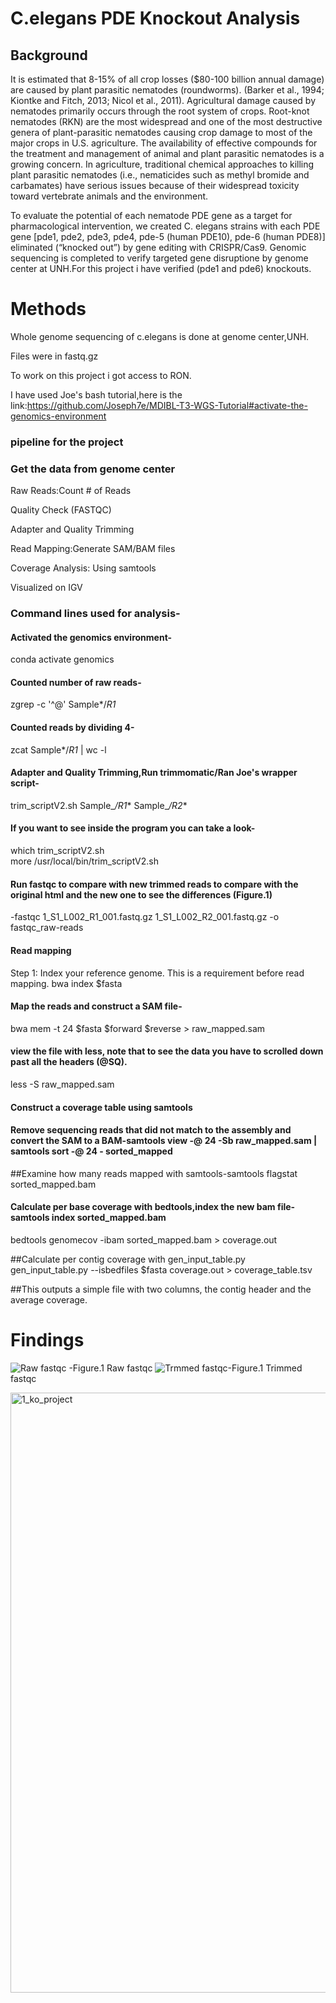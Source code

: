 # C.elegans PDE Knockout Analysis

## Background
It is estimated that 8-15% of all crop losses ($80-100 billion annual damage) are caused by plant parasitic nematodes (roundworms). (Barker et al., 1994; Kiontke and Fitch, 2013; Nicol et al., 2011). Agricultural damage caused by nematodes primarily occurs through the root system of crops. Root-knot nematodes (RKN) are the most widespread and one of the most destructive genera of plant-parasitic nematodes causing crop damage to most of the major crops in U.S. agriculture. The availability of effective compounds for the treatment and management of animal and plant parasitic nematodes is a growing concern. In agriculture, traditional chemical approaches to killing plant parasitic nematodes (i.e., nematicides such as methyl bromide and carbamates) have serious issues because of their widespread toxicity toward vertebrate animals and the environment.

To evaluate the potential of each nematode PDE gene as a target for pharmacological intervention, we created C. elegans strains with each PDE gene [pde1, pde2, pde3, pde4, pde-5 (human PDE10), pde-6 (human PDE8)] eliminated (“knocked out”) by gene editing with CRISPR/Cas9. Genomic sequencing is completed to verify targeted gene disruptione by genome center at UNH.For this project i have verified (pde1 and pde6) knockouts.
    
# Methods
Whole genome sequencing of c.elegans is done at genome center,UNH.

Files were in fastq.gz

To work on this project i got access to RON.

I have used Joe's bash tutorial,here is the link:https://github.com/Joseph7e/MDIBL-T3-WGS-Tutorial#activate-the-genomics-environment

### pipeline for the project

### Get the data from genome center

Raw Reads:Count # of Reads

Quality Check (FASTQC)

Adapter and Quality Trimming

Read Mapping:Generate SAM/BAM files

Coverage Analysis: Using samtools

Visualized on IGV

### Command lines used for analysis-

#### Activated the genomics environment-
conda activate genomics

#### Counted number of raw reads-
zgrep -c '^@' Sample*/*R1*

#### Counted reads by dividing 4-
zcat Sample*/*_R1_* | wc -l

#### Adapter and Quality Trimming,Run trimmomatic/Ran Joe's wrapper script-
trim_scriptV2.sh Sample_*/*_R1_* Sample_*/*_R2_*

#### If you want to see inside the program you can take a look-
which trim_scriptV2.sh  
more /usr/local/bin/trim_scriptV2.sh

#### Run fastqc to compare with new trimmed reads to compare with the original html and the new one to see the differences (Figure.1)
-fastqc 1_S1_L002_R1_001.fastq.gz  1_S1_L002_R2_001.fastq.gz -o fastqc_raw-reads

#### Read mapping 
Step 1: Index your reference genome. This is a requirement before read mapping.
bwa index $fasta

#### Map the reads and construct a SAM file-
bwa mem -t 24 $fasta $forward $reverse > raw_mapped.sam

#### view the file with less, note that to see the data you have to scrolled down past all the headers (@SQ).
less -S raw_mapped.sam

#### Construct a coverage table using samtools 

#### Remove sequencing reads that did not match to the assembly and convert the SAM to a BAM-samtools view -@ 24 -Sb  raw_mapped.sam  | samtools sort -@ 24 - sorted_mapped

##Examine how many reads mapped with samtools-samtools flagstat sorted_mapped.bam

#### Calculate per base coverage with bedtools,index the new bam file-samtools index sorted_mapped.bam
bedtools genomecov -ibam sorted_mapped.bam > coverage.out

##Calculate per contig coverage with gen_input_table.py
gen_input_table.py  --isbedfiles $fasta coverage.out >  coverage_table.tsv

##This outputs a simple file with two columns, the contig header and the average coverage.

# Findings
![Raw fastqc](https://user-images.githubusercontent.com/103779987/168194324-a9f78b0a-2b65-4b00-aab7-6fccfead0494.JPG)    -Figure.1 Raw fastqc
![Trmmed fastqc](https://user-images.githubusercontent.com/103779987/168194349-8c567f58-3fb5-4481-ba98-3f1b467f1053.JPG)-Figure.1 Trimmed fastqc

<img width="960" alt="1_ko_project" src="https://user-images.githubusercontent.com/103779987/168190781-29b67e93-cb2a-4552-82d1-d857c2017ecb.PNG">
